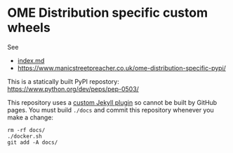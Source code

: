 # OME Distribution specific custom wheels

See
- [index.md](index.md)
- https://www.manicstreetpreacher.co.uk/ome-distribution-specific-pypi/

This is a statically built PyPI repostory: https://www.python.org/dev/peps/pep-0503/

This repository uses a [custom Jekyll plugin](/_plugins) so cannot be built by GitHub pages.
You must build `./docs` and commit this repository whenever you make a change:
```
rm -rf docs/
./docker.sh
git add -A docs/
```
